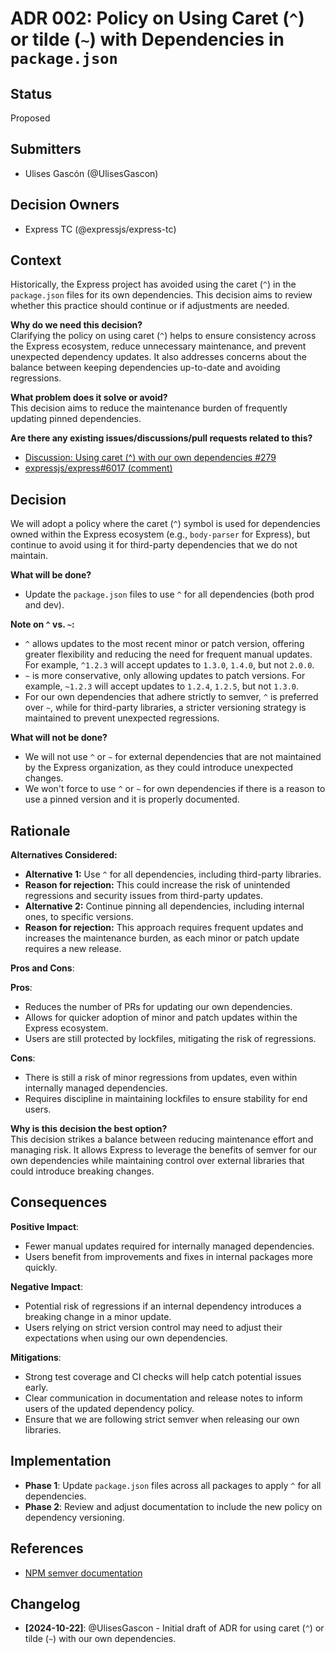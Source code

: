 # ADR 002: Policy on Using Caret (`^`) or tilde (`~`) with Dependencies in `package.json`

## Status
Proposed

## Submitters
- Ulises Gascón (@UlisesGascon)

## Decision Owners
- Express TC (@expressjs/express-tc)

## Context
Historically, the Express project has avoided using the caret (`^`) in the `package.json` files for its own dependencies. This decision aims to review whether this practice should continue or if adjustments are needed.

**Why do we need this decision?**  
Clarifying the policy on using caret (`^`) helps to ensure consistency across the Express ecosystem, reduce unnecessary maintenance, and prevent unexpected dependency updates. It also addresses concerns about the balance between keeping dependencies up-to-date and avoiding regressions.

**What problem does it solve or avoid?**  
This decision aims to reduce the maintenance burden of frequently updating pinned dependencies.

**Are there any existing issues/discussions/pull requests related to this?**  
- [Discussion: Using caret (^) with our own dependencies #279](https://github.com/expressjs/discussions/issues/279)
- [expressjs/express#6017 (comment)](https://github.com/expressjs/express/issues/6017)

## Decision
We will adopt a policy where the caret (`^`) symbol is used for dependencies owned within the Express ecosystem (e.g., `body-parser` for Express), but continue to avoid using it for third-party dependencies that we do not maintain.

**What will be done?**  
- Update the `package.json` files to use `^` for all dependencies (both prod and dev).

**Note on `^` vs. `~`:**  
- `^` allows updates to the most recent minor or patch version, offering greater flexibility and reducing the need for frequent manual updates. For example, `^1.2.3` will accept updates to `1.3.0`, `1.4.0`, but not `2.0.0`.
- `~` is more conservative, only allowing updates to patch versions. For example, `~1.2.3` will accept updates to `1.2.4`, `1.2.5`, but not `1.3.0`.
- For our own dependencies that adhere strictly to semver, `^` is preferred over `~`, while for third-party libraries, a stricter versioning strategy is maintained to prevent unexpected regressions.

**What will not be done?**  
- We will not use `^` or `~` for external dependencies that are not maintained by the Express organization, as they could introduce unexpected changes.
- We won't force to use `^` or `~` for own dependencies if there is a reason to use a pinned version and it is properly documented.

## Rationale

**Alternatives Considered:**
- **Alternative 1:** Use `^` for all dependencies, including third-party libraries.  
- **Reason for rejection:** This could increase the risk of unintended regressions and security issues from third-party updates.
- **Alternative 2:** Continue pinning all dependencies, including internal ones, to specific versions.  
- **Reason for rejection:** This approach requires frequent updates and increases the maintenance burden, as each minor or patch update requires a new release.

**Pros and Cons**:

**Pros**:  
- Reduces the number of PRs for updating our own dependencies.
- Allows for quicker adoption of minor and patch updates within the Express ecosystem.
- Users are still protected by lockfiles, mitigating the risk of regressions.

**Cons**:  
- There is still a risk of minor regressions from updates, even within internally managed dependencies.
- Requires discipline in maintaining lockfiles to ensure stability for end users.

**Why is this decision the best option?**  
This decision strikes a balance between reducing maintenance effort and managing risk. It allows Express to leverage the benefits of semver for our own dependencies while maintaining control over external libraries that could introduce breaking changes.

## Consequences

**Positive Impact**:  
- Fewer manual updates required for internally managed dependencies.
- Users benefit from improvements and fixes in internal packages more quickly.

**Negative Impact**:  
- Potential risk of regressions if an internal dependency introduces a breaking change in a minor update.
- Users relying on strict version control may need to adjust their expectations when using our own dependencies.

**Mitigations**:
- Strong test coverage and CI checks will help catch potential issues early.
- Clear communication in documentation and release notes to inform users of the updated dependency policy.
- Ensure that we are following strict semver when releasing our own libraries.

## Implementation

- **Phase 1**: Update `package.json` files across all packages to apply `^` for all dependencies.
- **Phase 2**: Review and adjust documentation to include the new policy on dependency versioning.

## References
- [NPM semver documentation](https://docs.npmjs.com/cli/v6/using-npm/semver)

## Changelog
- **[2024-10-22]**: @UlisesGascon - Initial draft of ADR for using caret (`^`) or tilde (`~`) with our own dependencies.
